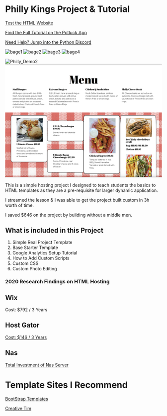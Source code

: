 # Philly Kings Project & Tutorial

[Test the HTML Website](https://cryptopotluck.github.io/philly-kings/)

[Find the Full Tutorial on the Potluck App](http://pipinstallpython.com:8000/)

[Need Help? Jump into the Python Discord](http://pipinstallpython.com:8000/)

![bage1](https://img.shields.io/github/issues/cryptopotluck/philly-kings)
![bage2](https://img.shields.io/github/forks/cryptopotluck/philly-kings)
![bage3](https://img.shields.io/github/stars/cryptopotluck/philly-kings)
![bage4](https://img.shields.io/twitter/url?style=social&url=https%3A%2F%2Ftwitter.com%2FCPotluck)


![Philly_Demo2](assets/readme/site_demo_1.png "Logo Title Text 1")
![Philly_Demo1](assets/readme/site_demo_2.png "Logo Title Text 1")

This is a simple hosting project I designed to teach students the basics to HTML templates as they are a pre-requisite for larger dynamic application. 

I streamed the lesson & I was able to get the project built custom in 3h worth of time. 

I saved $646 on the project by building without a middle men.

## What is included in this Project
1. Simple Real Project Template
2. Base Starter Template
2. Google Analytics Setup Tutorial
3. How to Add Custom Scripts
4. Custom CSS
5. Custom Photo Editing 


### 2020 Research Findings on HTML Hosting
Wix
---
Cost: $792 / 3 Years

Host Gator
---
[Cost: $146 /  3 Years]('https://www.hostgator.com/)

Nas
---
[Total Investment of Nas Server](http://www.pipinstallpython.com:8000/shop/11)



# Template Sites I Recommend
[BootStrap Templates](https://themes.getbootstrap.com/)

[Creative Tim](https://www.creative-tim.com/)






